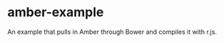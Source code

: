 amber-example
=============

An example that pulls in Amber through Bower and compiles it with r.js.
